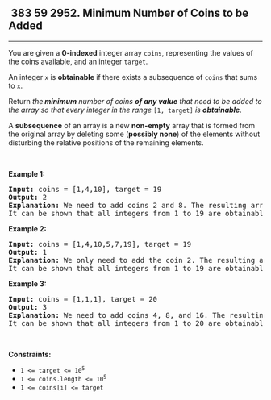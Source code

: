 <h2> 383 59
2952. Minimum Number of Coins to be Added</h2><hr><div><p>You are given a <strong>0-indexed</strong> integer array <code>coins</code>, representing the values of the coins available, and an integer <code>target</code>.</p>

<p>An integer <code>x</code> is <strong>obtainable</strong> if there exists a subsequence of <code>coins</code> that sums to <code>x</code>.</p>

<p>Return <em>the<strong> minimum</strong> number of coins <strong>of any value</strong> that need to be added to the array so that every integer in the range</em> <code>[1, target]</code><em> is <strong>obtainable</strong></em>.</p>

<p>A <strong>subsequence</strong> of an array is a new <strong>non-empty</strong> array that is formed from the original array by deleting some (<strong>possibly none</strong>) of the elements without disturbing the relative positions of the remaining elements.</p>

<p>&nbsp;</p>
<p><strong class="example">Example 1:</strong></p>

<pre><strong>Input:</strong> coins = [1,4,10], target = 19
<strong>Output:</strong> 2
<strong>Explanation:</strong> We need to add coins 2 and 8. The resulting array will be [1,2,4,8,10].
It can be shown that all integers from 1 to 19 are obtainable from the resulting array, and that 2 is the minimum number of coins that need to be added to the array. 
</pre>

<p><strong class="example">Example 2:</strong></p>

<pre><strong>Input:</strong> coins = [1,4,10,5,7,19], target = 19
<strong>Output:</strong> 1
<strong>Explanation:</strong> We only need to add the coin 2. The resulting array will be [1,2,4,5,7,10,19].
It can be shown that all integers from 1 to 19 are obtainable from the resulting array, and that 1 is the minimum number of coins that need to be added to the array. 
</pre>

<p><strong class="example">Example 3:</strong></p>

<pre><strong>Input:</strong> coins = [1,1,1], target = 20
<strong>Output:</strong> 3
<strong>Explanation:</strong> We need to add coins 4, 8, and 16. The resulting array will be [1,1,1,4,8,16].
It can be shown that all integers from 1 to 20 are obtainable from the resulting array, and that 3 is the minimum number of coins that need to be added to the array.
</pre>

<p>&nbsp;</p>
<p><strong>Constraints:</strong></p>

<ul>
	<li><code>1 &lt;= target &lt;= 10<sup>5</sup></code></li>
	<li><code>1 &lt;= coins.length &lt;= 10<sup>5</sup></code></li>
	<li><code>1 &lt;= coins[i] &lt;= target</code></li>
</ul>
</div>